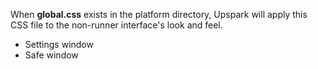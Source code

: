 <!--TITLE:global.css-->
<!--ABOUT:Upspark will optionally load a global.css file if this exists. Use this to theme the interfaces.-->

When **global.css** exists in the platform directory, Upspark will apply this CSS file to the non-runner interface's look and feel.
- Settings window
- Safe window


